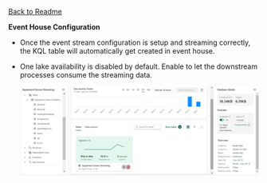[Back to Readme](/README.md)

**Event House Configuration**

- Once the event stream configuration is setup and streaming correctly, the KQL table will automatically get created in event house. 
- One lake availability is disabled by default. Enable to let the downstream processes consume the streaming data.

    ![event_house](images/event_house.png)
